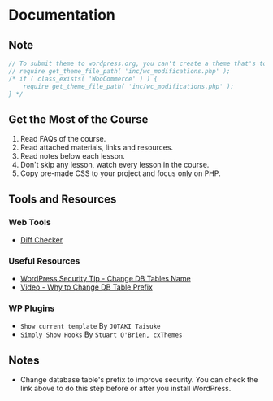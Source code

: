 # Documentation

## Note

```php
// To submit theme to wordpress.org, you can't create a theme that's totally depending on another plugin
// require get_theme_file_path( 'inc/wc_modifications.php' );
/* if ( class_exists( 'WooCommerce' ) ) {
	require get_theme_file_path( 'inc/wc_modifications.php' );
} */
```

## Get the Most of the Course

1. Read FAQs of the course.
2. Read attached materials, links and resources.
3. Read notes below each lesson.
4. Don't skip any lesson, watch every lesson in the course.
5. Copy pre-made CSS to your project and focus only on PHP.

## Tools and Resources

### Web Tools

- [Diff Checker](https://diffchecker.com/)

### Useful Resources

- [WordPress Security Tip - Change DB Tables Name](https://digwp.com/2010/10/change-database-prefix/)
- [Video - Why to Change DB Table Prefix](https://www.youtube.com/watch?v=nUa7-OHdsxg&ab_channel=WordPressTutorials-WPLearningLab)

### WP Plugins

- `Show current template` By `JOTAKI Taisuke`
- `Simply Show Hooks` By `Stuart O'Brien, cxThemes`

## Notes

- Change database table's prefix to improve security. You can check the link above to do this step before or after you install WordPress.
